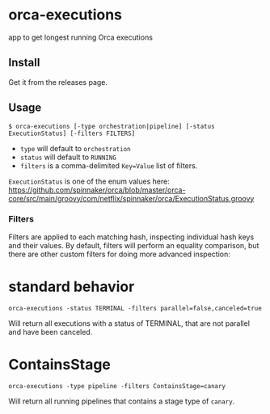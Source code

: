 # orca-executions

app to get longest running Orca executions

## Install

Get it from the releases page.

## Usage

```
$ orca-executions [-type orchestration|pipeline] [-status ExecutionStatus] [-filters FILTERS]
```

* `type` will default to `orchestration`
* `status` will default to `RUNNING`
* `filters` is a comma-delimited `Key=Value` list of filters.

`ExecutionStatus` is one of the enum values here: https://github.com/spinnaker/orca/blob/master/orca-core/src/main/groovy/com/netflix/spinnaker/orca/ExecutionStatus.groovy

### Filters

Filters are applied to each matching hash, inspecting individual hash keys and
their values. By default, filters will perform an equality comparison, but there
are other custom filters for doing more advanced inspection:

# standard behavior

`orca-executions -status TERMINAL -filters parallel=false,canceled=true`

Will return all executions with a status of TERMINAL, that are not parallel and
have been canceled.

# ContainsStage

`orca-executions -type pipeline -filters ContainsStage=canary`

Will return all running pipelines that contains a stage type of `canary`.
